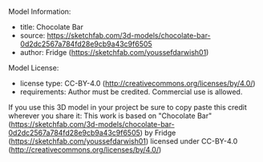 Model Information:
* title:	Chocolate Bar
* source:	https://sketchfab.com/3d-models/chocolate-bar-0d2dc2567a784fd28e9cb9a43c9f6505
* author:	Fridge (https://sketchfab.com/youssefdarwish01)

Model License:
* license type:	CC-BY-4.0 (http://creativecommons.org/licenses/by/4.0/)
* requirements:	Author must be credited. Commercial use is allowed.

If you use this 3D model in your project be sure to copy paste this credit wherever you share it:
This work is based on "Chocolate Bar" (https://sketchfab.com/3d-models/chocolate-bar-0d2dc2567a784fd28e9cb9a43c9f6505) by Fridge (https://sketchfab.com/youssefdarwish01) licensed under CC-BY-4.0 (http://creativecommons.org/licenses/by/4.0/)